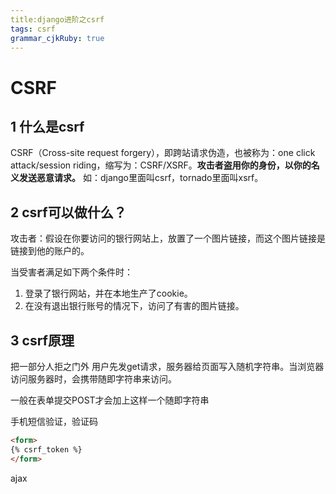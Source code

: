 ```yaml
---
title:django进阶之csrf
tags: csrf
grammar_cjkRuby: true
---
```



# CSRF

## 1 什么是csrf
CSRF（Cross-site request forgery），即跨站请求伪造，也被称为：one click attack/session riding，缩写为：CSRF/XSRF。**攻击者盗用你的身份，以你的名义发送恶意请求。**
如：django里面叫csrf，tornado里面叫xsrf。

## 2 csrf可以做什么？
攻击者：假设在你要访问的银行网站上，放置了一个图片链接，而这个图片链接是链接到他的账户的。

当受害者满足如下两个条件时：
1. 登录了银行网站，并在本地生产了cookie。
2. 在没有退出银行账号的情况下，访问了有害的图片链接。


##  3 csrf原理



把一部分人拒之门外
用户先发get请求，服务器给页面写入随机字符串。当浏览器访问服务器时，会携带随即字符串来访问。


一般在表单提交POST才会加上这样一个随即字符串


手机短信验证，验证码
```html
<form>
{% csrf_token %}
</form>
```


ajax 